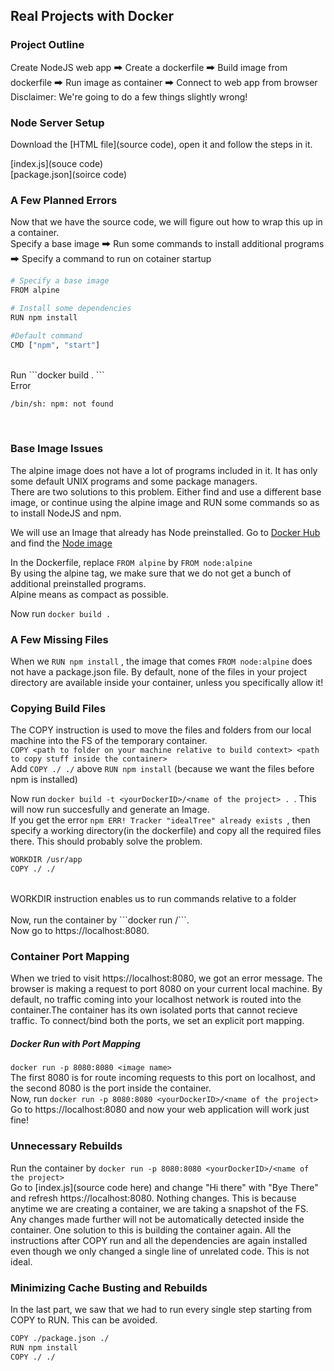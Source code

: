 ## Real Projects with Docker

### Project Outline
Create NodeJS web app 🠲 Create a dockerfile 🠲 Build image from dockerfile 🠲 Run image as container 🠲 Connect to web app from browser<br/>
Disclaimer: We're going to do a few things slightly wrong! <br/>

### Node Server Setup
Download the [HTML file](source code), open it and follow the steps in it. <br/>

[index.js](souce code) <br/>
[package.json](soirce code)<br/>


### A Few Planned Errors
Now that we have the source code, we will figure out how to wrap this up in a container.
<br/>
Specify a base image 🠲 Run some commands to install additional programs 🠲 Specify a command to run on cotainer startup
<br/>

```bash
# Specify a base image
FROM alpine

# Install some dependencies 
RUN npm install

#Default command
CMD ["npm", "start"]
```

<br/>
Run ```docker build . ```
<br/>
Error 


```bash
/bin/sh: npm: not found
```
<br/>

### Base Image Issues
The alpine image does not have a lot of programs included in it. It has only some default UNIX programs and some package managers.
<br/>
There are two solutions to this problem. Either find and use a different base image, or continue using the alpine image and  RUN some commands so as to install NodeJS and npm. <br/>

We will use an Image that already has Node preinstalled. Go to [Docker Hub](https://hub.docker.com) and find the [Node image](https://hub.docker.com/_/node) <br/>

In the Dockerfile, replace ```FROM alpine``` by ```FROM node:alpine``` <br/>
By using the alpine tag, we make sure that we do not get a bunch of additional preinstalled programs. <br/>
Alpine means as compact as possible. <br/>

Now run ```docker build .``` <br/>

### A Few Missing Files
When we ```RUN npm install``` , the image that comes ```FROM node:alpine``` does not have a package.json file. By default, none of the files in your project directory are available inside your container, unless you specifically allow it! <br/>

### Copying Build Files
The COPY instruction is used to move the files and folders from our local machine into the FS of the temporary container. <br/>
```COPY <path to folder on your machine relative to build context> <path to copy stuff inside the container>``` <br/>
Add ```COPY ./ ./``` above ```RUN npm install``` (because we want the files before npm is installed) <br/>

Now run ```docker build -t <yourDockerID>/<name of the project> . ```. This will now run succesfully and generate an Image. <br/>
If you get the error ```npm ERR! Tracker "idealTree" already exists ```, then specify a working directory(in the dockerfile) and copy all the required files there. This should probably solve the problem.<br/>
```bash
WORKDIR /usr/app
COPY ./ ./
```
<br/>
WORKDIR instruction enables us to run commands relative to a folder <br/>

<br/>
Now, run the container by ```docker run <yourDockerID>/<name of the project>```. <br/>
Now go to https://localhost:8080. 

### Container Port Mapping
When we tried to visit https://localhost:8080, we got an error message. The browser is making a request to port 8080 on your current local machine. By default, no traffic coming into your localhost network is routed into the container.The container has its own isolated ports that cannot recieve traffic. To connect/bind both the ports, we set an explicit port mapping. <br/>

##### Docker Run with Port Mapping
```docker run -p 8080:8080 <image name>``` <br/>
The first 8080 is for route incoming requests to this port on localhost, and the second 8080 is the port inside the container.
<br/>
Now, run ```docker run -p 8080:8080 <yourDockerID>/<name of the project>``` <br/>
Go to https://localhost:8080 and now your web application will work just fine! 

### Unnecessary Rebuilds
Run the container by ```docker run -p 8080:8080 <yourDockerID>/<name of the project>``` <br/>
Go to [index.js](source code here) and change "Hi there" with "Bye There" and refresh https://localhost:8080. Nothing changes. This is because anytime we are creating a container, we are taking a snapshot of the FS. Any changes made further will not be automatically detected inside the container. One solution to this is building the container again. All the instructions after COPY run and all the dependencies are again installed even though we only changed a single line of unrelated code. This is not ideal.

### Minimizing Cache Busting and Rebuilds
In the last part, we saw that we had to run every single step starting from COPY to RUN. This can be avoided. <br/>
```bash
COPY ./package.json ./
RUN npm install
COPY ./ ./
```
